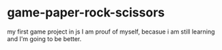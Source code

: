 # game-paper-rock-scissors
my first game project in js
I am prouf of myself, becasue i am still learning and I'm going to be better. 
